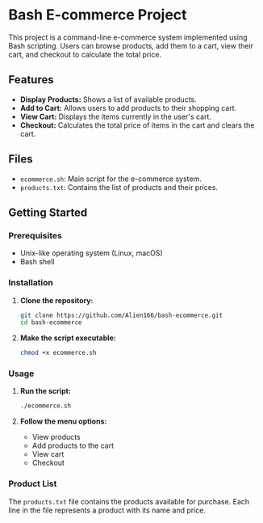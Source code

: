 # Bash E-commerce Project

This project is a command-line e-commerce system implemented using Bash scripting. Users can browse products, add them to a cart, view their cart, and checkout to calculate the total price.

## Features

- **Display Products:** Shows a list of available products.
- **Add to Cart:** Allows users to add products to their shopping cart.
- **View Cart:** Displays the items currently in the user's cart.
- **Checkout:** Calculates the total price of items in the cart and clears the cart.

## Files

- `ecommerce.sh`: Main script for the e-commerce system.
- `products.txt`: Contains the list of products and their prices.

## Getting Started

### Prerequisites

- Unix-like operating system (Linux, macOS)
- Bash shell

### Installation

1. **Clone the repository:**
    ```bash
    git clone https://github.com/Alien166/bash-ecommerce.git
    cd bash-ecommerce
    ```

2. **Make the script executable:**
    ```bash
    chmod +x ecommerce.sh
    ```

### Usage

1. **Run the script:**
    ```bash
    ./ecommerce.sh
    ```

2. **Follow the menu options:**
    - View products
    - Add products to the cart
    - View cart
    - Checkout

### Product List

The `products.txt` file contains the products available for purchase. Each line in the file represents a product with its name and price.

